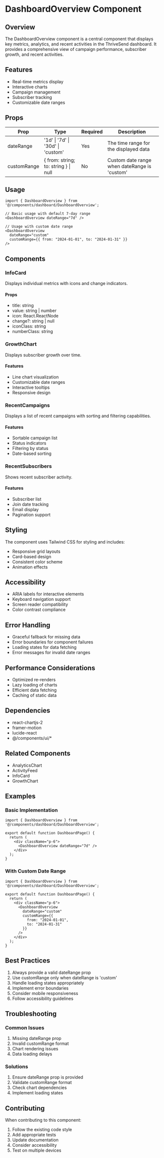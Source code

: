 # DashboardOverview Component

## Overview
The DashboardOverview component is a central component that displays key metrics, analytics, and recent activities in the ThriveSend dashboard. It provides a comprehensive view of campaign performance, subscriber growth, and recent activities.

## Features
- Real-time metrics display
- Interactive charts
- Campaign management
- Subscriber tracking
- Customizable date ranges

## Props

| Prop | Type | Required | Description |
|------|------|----------|-------------|
| dateRange | '1d' \| '7d' \| '30d' \| 'custom' | Yes | The time range for the displayed data |
| customRange | { from: string; to: string } \| null | No | Custom date range when dateRange is 'custom' |

## Usage

```tsx
import { DashboardOverview } from '@/components/dashboard/DashboardOverview';

// Basic usage with default 7-day range
<DashboardOverview dateRange="7d" />

// Usage with custom date range
<DashboardOverview 
  dateRange="custom"
  customRange={{ from: "2024-01-01", to: "2024-01-31" }}
/>
```

## Components

### InfoCard
Displays individual metrics with icons and change indicators.

#### Props
- title: string
- value: string | number
- icon: React.ReactNode
- change?: string | null
- iconClass: string
- numberClass: string

### GrowthChart
Displays subscriber growth over time.

#### Features
- Line chart visualization
- Customizable date ranges
- Interactive tooltips
- Responsive design

### RecentCampaigns
Displays a list of recent campaigns with sorting and filtering capabilities.

#### Features
- Sortable campaign list
- Status indicators
- Filtering by status
- Date-based sorting

### RecentSubscribers
Shows recent subscriber activity.

#### Features
- Subscriber list
- Join date tracking
- Email display
- Pagination support

## Styling
The component uses Tailwind CSS for styling and includes:
- Responsive grid layouts
- Card-based design
- Consistent color scheme
- Animation effects

## Accessibility
- ARIA labels for interactive elements
- Keyboard navigation support
- Screen reader compatibility
- Color contrast compliance

## Error Handling
- Graceful fallback for missing data
- Error boundaries for component failures
- Loading states for data fetching
- Error messages for invalid date ranges

## Performance Considerations
- Optimized re-renders
- Lazy loading of charts
- Efficient data fetching
- Caching of static data

## Dependencies
- react-chartjs-2
- framer-motion
- lucide-react
- @/components/ui/*

## Related Components
- AnalyticsChart
- ActivityFeed
- InfoCard
- GrowthChart

## Examples

### Basic Implementation
```tsx
import { DashboardOverview } from '@/components/dashboard/DashboardOverview';

export default function DashboardPage() {
  return (
    <div className="p-6">
      <DashboardOverview dateRange="7d" />
    </div>
  );
}
```

### With Custom Date Range
```tsx
import { DashboardOverview } from '@/components/dashboard/DashboardOverview';

export default function DashboardPage() {
  return (
    <div className="p-6">
      <DashboardOverview 
        dateRange="custom"
        customRange={{
          from: "2024-01-01",
          to: "2024-01-31"
        }}
      />
    </div>
  );
}
```

## Best Practices
1. Always provide a valid dateRange prop
2. Use customRange only when dateRange is 'custom'
3. Handle loading states appropriately
4. Implement error boundaries
5. Consider mobile responsiveness
6. Follow accessibility guidelines

## Troubleshooting

### Common Issues
1. Missing dateRange prop
2. Invalid customRange format
3. Chart rendering issues
4. Data loading delays

### Solutions
1. Ensure dateRange prop is provided
2. Validate customRange format
3. Check chart dependencies
4. Implement loading states

## Contributing
When contributing to this component:
1. Follow the existing code style
2. Add appropriate tests
3. Update documentation
4. Consider accessibility
5. Test on multiple devices 